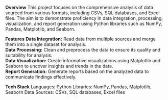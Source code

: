 **Overview**
This project focuses on the comprehensive analysis of data sourced from various formats, including CSVs, SQL databases, and Excel files. The aim is to demonstrate proficiency in data integration, processing, visualization, and report generation using Python libraries such as NumPy, Pandas, Matplotlib, and Seaborn.

**Features**
**Data Integration:** Read data from multiple sources and merge them into a single dataset for analysis.  
**Data Processing:** Clean and preprocess the data to ensure its quality and suitability for analysis.  
**Data Visualization:** Create informative visualizations using Matplotlib and Seaborn to uncover insights and trends in the data.  
**Report Generation:** Generate reports based on the analyzed data to communicate findings effectively.  

**Tech Stack**
Languages: Python
Libraries: NumPy, Pandas, Matplotlib, Seaborn
Data Sources: CSVs, SQL databases, Excel files

